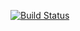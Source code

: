 [![Build Status](https://travis-ci.org/HickHack/Extractor-API.svg?branch=master)](https://travis-ci.org/HickHack/Extractor-API)
